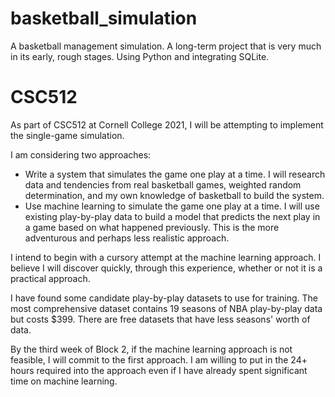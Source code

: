 # basketball_simulation
A basketball management simulation. A long-term project that is very much in its early, rough stages. Using Python and integrating SQLite.

# CSC512
As part of CSC512 at Cornell College 2021, I will be attempting to implement the single-game simulation.

I am considering two approaches:
* Write a system that simulates the game one play at a time. I will research data and tendencies from real basketball games, weighted random determination, and my own knowledge of basketball to build the system.
* Use machine learning to simulate the game one play at a time. I will use existing play-by-play data to build a model that predicts the next play in a game based on what happened previously. This is the more adventurous and perhaps less realistic approach.

I intend to begin with a cursory attempt at the machine learning approach. I believe I will discover quickly, through this experience, whether or not it is a practical approach.

I have found some candidate play-by-play datasets to use for training. The most comprehensive dataset contains 19 seasons of NBA play-by-play data but costs $399. There are free datasets that have less seasons' worth of data.

By the third week of Block 2, if the machine learning approach is not feasible, I will commit to the first approach. I am willing to put in the 24+ hours required into the approach even if I have already spent significant time on machine learning.

